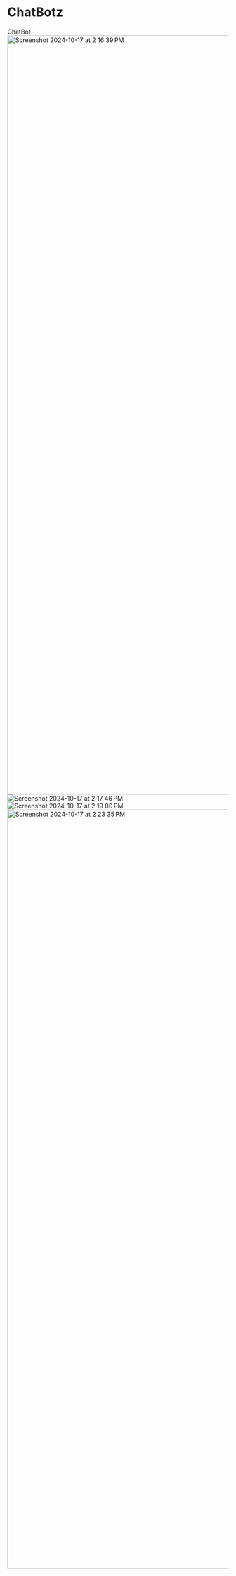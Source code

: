 # ChatBotz
ChatBot
<img width="1728" alt="Screenshot 2024-10-17 at 2 16 39 PM" src="https://github.com/user-attachments/assets/c091d1f2-9ec7-4cfd-9b1f-30df5176c69e">
![Screenshot 2024-10-17 at 2 17 46 PM](https://github.com/user-attachments/assets/ab8d2bcb-9566-46a8-8c5d-31dc678ceda7)
![Screenshot 2024-10-17 at 2 19 00 PM](https://github.com/user-attachments/assets/fa82c1ca-1a9d-41e0-9648-93b0324fcbca)
<img width="1728" alt="Screenshot 2024-10-17 at 2 23 35 PM" src="https://github.com/user-attachments/assets/14bc310b-c7a1-433f-bde6-4ddc7de993fd">
